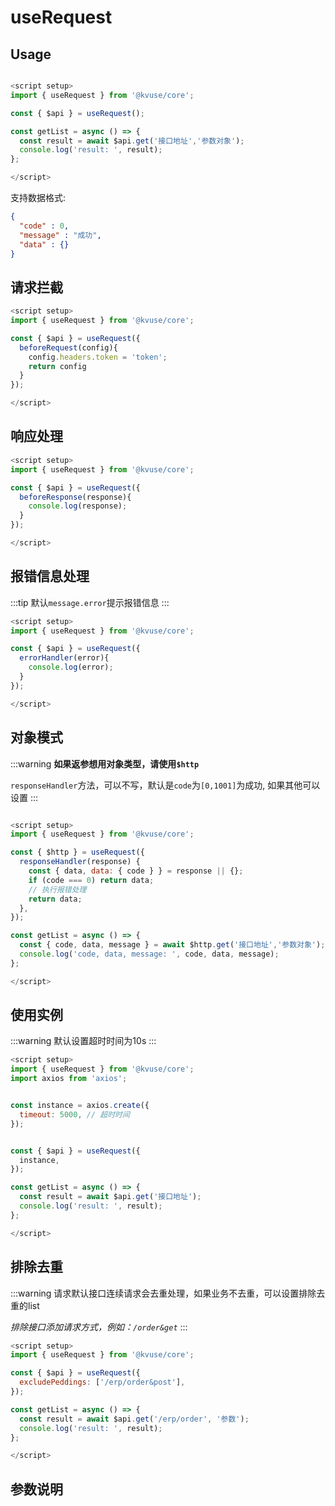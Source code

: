 # useRequest

## Usage

```js

<script setup>
import { useRequest } from '@kvuse/core';

const { $api } = useRequest();

const getList = async () => {
  const result = await $api.get('接口地址','参数对象');
  console.log('result: ', result);
};

</script>
```

支持数据格式:

```json
{
  "code" : 0,
  "message" : "成功",
  "data" : {}
}
```

## 请求拦截

```js
<script setup>
import { useRequest } from '@kvuse/core';

const { $api } = useRequest({
  beforeRequest(config){
    config.headers.token = 'token';
    return config
  }
});

</script>
```

## 响应处理

```js
<script setup>
import { useRequest } from '@kvuse/core';

const { $api } = useRequest({
  beforeResponse(response){
    console.log(response);
  }
});

</script>
```

## 报错信息处理

:::tip
默认`message.error`提示报错信息
:::

```js
<script setup>
import { useRequest } from '@kvuse/core';

const { $api } = useRequest({
  errorHandler(error){
    console.log(error);
  }
});

</script>
```

## 对象模式

:::warning
**如果返参想用对象类型，请使用`$http`**

`responseHandler`方法，可以不写，默认是`code`为`[0,1001]`为成功, 如果其他可以设置
:::

```js

<script setup>
import { useRequest } from '@kvuse/core';

const { $http } = useRequest({
  responseHandler(response) {
    const { data, data: { code } } = response || {};
    if (code === 0) return data;
    // 执行报错处理
    return data;
  },
});

const getList = async () => {
  const { code, data, message } = await $http.get('接口地址','参数对象');
  console.log('code, data, message: ', code, data, message);
};

</script>
```

## 使用实例

:::warning
默认设置超时时间为10s
:::

```js
<script setup>
import { useRequest } from '@kvuse/core';
import axios from 'axios';


const instance = axios.create({
  timeout: 5000, // 超时时间
});


const { $api } = useRequest({
  instance,
});

const getList = async () => {
  const result = await $api.get('接口地址');
  console.log('result: ', result);
};

</script>
```

## 排除去重

:::warning
请求默认接口连续请求会去重处理，如果业务不去重，可以设置排除去重的list  

*排除接口添加请求方式，例如：`/order&get`*
:::

```js
<script setup>
import { useRequest } from '@kvuse/core';

const { $api } = useRequest({
  excludePeddings: ['/erp/order&post'],
});

const getList = async () => {
  const result = await $api.get('/erp/order', '参数');
  console.log('result: ', result);
};

</script>
```

## 参数说明

<v-table type="event" :data="[
  { event :'instance', dec: 'axios实例，默认axios', callback: '-' },
  { event :'beforeRequest', dec: '请求拦截', callback: 'config' },
  { event :'beforeResponse', dec: '响应拦截', callback: 'response' },
  { event :'responseHandler', dec: '响应处理', callback: 'response' },
  { event :'errorResponse', dec: '响应报错处理', callback: 'error, config' },
  { event :'errorHandler', dec: '报错信息处理, 默认message.error提示报错信息', callback: 'error' },
  { event :'excludePeddings', dec: '不去重连续请求的接口列表 url&get', callback: '-' },
]" />
